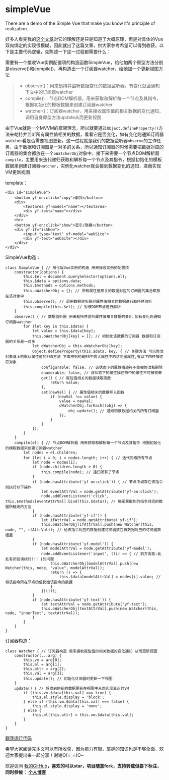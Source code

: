 # simpleVue
There are a demo of the Simple Vue that make you know it's principle of realization.

好多人看完我的[这个文章](https://www.jianshu.com/p/23180880d3aa)对它的理解还是只是知道了大概原理，但是对具体的Vue双向绑定的实现很模糊，因此就出了这篇文章，供大家参考希望可以得到收获，以下是主要代码逻辑，先陈述一下这一过程都需要什么：

需要有一个接收Vue实例配置项的构造函数SimpleVue，给他加两个原型方法分别是observe()和compile()，再构造出一个订阅器watcher，给他加一个更新视图方法
> * observe()：用来劫持并监听数据变化的数据监听器，有变化就会通知下文中的订阅器watcher
> * compile()：节点DOM解析器，用来获取和解析每一个节点及其指令，根据初始化的模板数据来创建订阅器watcher
> * watcher()：订阅器watcher，用来接收属性值的相关数据的变化通知，调用自身原型方法update从而更新视图

由于Vue就是一个MVVM的框架理念，所以就要通过`Object.defineProperty()`方法来劫持并监听所有属性值相关的数据，看看它是否变化，如有变化则通知订阅器watcher看是否需要视图更新，这一过程就是我们的数据监听器`observe`的工作任务，由于数据和订阅器是一对多的关系，所以通知订阅器的时候需要把数据对应的订阅器的集合都放在一个`oWatcherObj`对象中，接下来需要一个节点DOM解析器`compile`，主要用来迭代递归获取和解析每一个节点及其指令，根据初始化的模板数据来创建订阅器`watcher`，实例化watcher就会接到数据变化的通知，进而实现VM更新视图

template：
```
<div id="simpleVue">
    <button yf-on:click="copy">戳我</button>
    <div>
        <textarea yf-model="name"></textarea>
        <div yf-text="name"></div>
    </div>
    <hr>
    <button yf-on:click="show">显示/隐藏</button>
    <div yf-if="isShow">
        <input type="text" yf-model="webSite">
        <div yf-text="webSite"></div>
    </div>
</div>
```
SimpleVue构造：
```
class SimpleVue { // 简化版Vue实例的构造 用来接收实例的配置项
    constructor(options) {
        this.$el = document.querySelector(options.el);
        this.$data = options.data;
        this.$methods = options.methods;
        this.oWatcherObj = {}; // 所有属性值相关的数据对应的订阅器的集合都放在该对象中
        this.observe(); // 调用数据监听器对属性值相关的数据进行劫持并监听
        this.compile(this.$el); // 对该DOM节点进行解析
    }
    observe() { // 数据监听器 用来劫持并监听属性值相关数据的变化 如有变化则通知订阅器watcher
        for (let key in this.$data) {
            let value = this.$data[key];
            this.oWatcherObj[key] = []; // 初始化该数据的订阅器 数据和订阅器的关系是一对多
            let oWatcherObj = this.oWatcherObj[key];
            Object.defineProperty(this.$data, key, { // 关键方法 可以修改对象身上的默认属性值的ES5方法 下面用到的是ES中两大属性中的访问器属性,有以下四种描述符对象
                configurable: false, // 该状态下的属性描述符不能被修改和删除
                enumerable: false, // 该状态下的属性描述符中的属性不可被枚举
                get() { // 属性值相关的数据读取函数
                    return value;
                },
                set(newVal) { // 属性值相关的数据写入函数
                    if (newVal !== value) {
                        value = newVal;
                        oWatcherObj.forEach((obj) => {
                            obj.update(); // 通知和该数据相关的所有订阅器
                        });
                    }
                }
            });
        }
    }
    compile(el) { // 节点DOM解析器 用来获取和解析每一个节点及其指令 根据初始化的模板数据来创建订阅器watcher
        let nodes = el.children;
        for (let i = 0; i < nodes.length; i++) { // 迭代同级所有节点
            let node = nodes[i];
            if (node.children.length > 0) {
                this.compile(node); // 递归所有子节点
            }
            if (node.hasAttribute('yf-on:click')) { // 节点中如存在该指令则执行以下操作
                let eventAttrVal = node.getAttribute('yf-on:click');
                node.addEventListener('click', this.$methods[eventAttrVal].bind(this.$data)); // 绑定获取到的指令对应的数据所触发的方法
            }
            if (node.hasAttribute('yf-if')) {
                let ifAttrVal = node.getAttribute('yf-if');
                this.oWatcherObj[ifAttrVal].push(new Watcher(this, node, "", ifAttrVal)); // 给该指令对应的数据创建订阅器放在该数据对应的订阅器数组里
            }
            if (node.hasAttribute('yf-model')) {
                let modelAttrVal = node.getAttribute('yf-model');
                node.addEventListener('input', ((i) => { // 前方高能:此处有闭包请绕行!!! i的问题
                    this.oWatcherObj[modelAttrVal].push(new Watcher(this, node, "value", modelAttrVal));
                    return () => {
                        this.$data[modelAttrVal] = nodes[i].value; // 将该指令所在节点的值扔给该指令的数据
                    }
                })(i));
            }
            if (node.hasAttribute('yf-text')) {
                let textAttrVal = node.getAttribute('yf-text');
                this.oWatcherObj[textAttrVal].push(new Watcher(this, node, "innerText", textAttrVal));
            }
        }
    }
}
```
订阅器构造：
```
class Watcher { // 订阅器构造 用来接收属性值的相关数据的变化通知 从而更新视图
    constructor(...arg) {
        this.vm = arg[0];
        this.el = arg[1];
        this.attr = arg[2];
        this.val = arg[3];
        this.update(); // 初始化订阅器时更新一下视图
    }
    update() { // 将收到的新的数据更新在视图中从而实现真正的VM
        if (this.vm.$data[this.val] === true) {
            this.el.style.display = 'block';
        } else if (this.vm.$data[this.val] === false) {
            this.el.style.display = 'none';
        } else {
            this.el[this.attr] = this.vm.$data[this.val];
        }
    }
}
```
[戳我运行代码](https://yufy1314.github.io/simpleVue/)

希望大家阅读完本文可以有所收获，因为能力有限，掌握的知识也是不够全面，欢迎大家提出来一起分享！谢谢O(∩_∩)O~

欢迎访问 [我的GitHub](https://github.com/YuFy1314)**，喜欢的可以star，项目随意fork，支持转载但要下标注，同时恭候： [个人博客](https://yufy1314.github.io/)**
